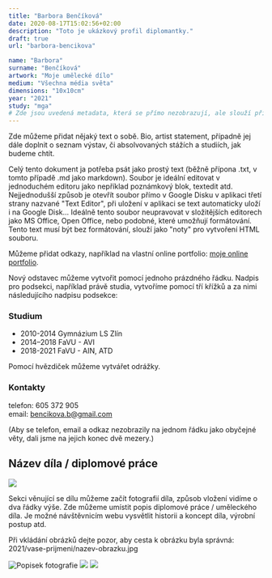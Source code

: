 ```yaml
---
title: "Barbora Benčíková"
date: 2020-08-17T15:02:56+02:00
description: "Toto je ukázkový profil diplomantky."
draft: true
url: "barbora-bencikova"

name: "Barbora"
surname: "Benčíková"
artwork: "Moje umělecké dílo"
medium: "Všechna média světa"
dimensions: "10x10cm"
year: "2021"
study: "mga"
# Zde jsou uvedená metadata, která se přímo nezobrazují, ale slouží při generování webu - tagů pro Facebook a Twitter, atd.
---
```


Zde můžeme přidat nějaký text o sobě.
Bio, artist statement, případně jej dále doplnit o seznam výstav, či absolvovaných stážích a studiích, jak budeme chtít.

Celý tento dokument ja potřeba psát jako prostý text (běžně přípona .txt, v tomto případě .md jako markdown).
Soubor je ideální editovat v jednoduchém editoru jako nepříklad poznámkový blok, textedit atd.
Nejjednodušší způsob je otevřít soubor přímo v Google Disku v aplikaci třetí strany nazvané "Text Editor", při uložení v aplikaci se text automaticky uloží i na Google Disk...
Ideálně tento soubor neupravovat v složitějších editorech jako MS Office, Open Office, nebo podobné, které umožňují formátování.
Tento text musí být bez formátování, slouží jako "noty" pro vytvoření HTML souboru.

Můžeme přidat odkazy, například na vlastní online portfolio: [moje online portfolio](http://hernimedia.ffa.vutbr.cz/studentstvo/marek-andrysek/).

Nový odstavec můžeme vytvořit pomocí jednoho prázdného řádku.
Nadpis pro podsekci, například právě studia, vytvoříme pomocí tří křížků a za nimi následujícího nadpisu podsekce:

### Studium
* 2010-2014 Gymnázium LS Zlín
* 2014–2018 FaVU - AVI
* 2018-2021 FaVU - AIN, ATD

Pomocí hvězdiček můžeme vytvářet odrážky.

### Kontakty

telefon: 605 372 905  
email: bencikova.b@gmail.com  

(Aby se telefon, email a odkaz nezobrazily na jednom řádku jako obyčejné věty, dali jsme na jejich konec dvě mezery.)

## Název díla / diplomové práce

![](/2021/bencikova/stena.jpg)

Sekci věnující se dílu můžeme začít fotografií díla, způsob vložení vidíme o dva řádky výše.
Zde můžeme umístit popis diplomové práce / uměleckého díla.
Je možné návštěvnicím webu vysvětlit historii a koncept díla, výrobní postup atd.

Při vkládání obrázků dejte pozor, aby cesta k obrázku byla správná:  
2021/vase-prijmeni/nazev-obrazku.jpg

![Popisek fotografie](/2021/prijmeni/2.jpg)
![](/2021/prijmeni/3.jpg)
![](/2021/prijmeni/4.jpg)
